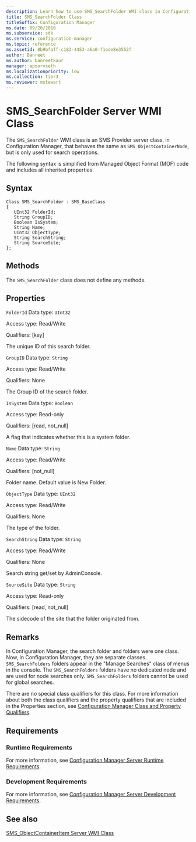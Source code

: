 ```yaml
---
description: Learn how to use SMS_SearchFolder WMI class in Configuration Manager to perform search operations.
title: SMS_SearchFolder Class
titleSuffix: Configuration Manager
ms.date: 09/20/2016
ms.subservice: sdk
ms.service: configuration-manager
ms.topic: reference
ms.assetid: 8b9bfaff-c183-4453-a6a0-f1ede8e3552f
author: Banreet
ms.author: banreetkaur
manager: apoorvseth
ms.localizationpriority: low
ms.collection: tier3
ms.reviewer: mstewart
---
```

# SMS_SearchFolder Server WMI Class
The `SMS_SearchFolder` WMI class is an SMS Provider server class, in Configuration Manager, that behaves the same as `SMS_ObjectContainerNode`, but is only used for search operations.

 The following syntax is simplified from Managed Object Format (MOF) code and includes all inherited properties.

## Syntax

```
Class SMS_SearchFolder : SMS_BaseClass
{
   UInt32 FolderId;
   String GroupID;
   Boolean IsSystem;
   String Name;
   UInt32 ObjectType;
   String SearchString;
   String SourceSite;
};
```

## Methods
 The `SMS_SearchFolder` class does not define any methods.

## Properties
 `FolderId`
 Data type: `UInt32`

 Access type: Read/Write

 Qualifiers: [key]

 The unique ID of this search folder.

 `GroupID`
 Data type: `String`

 Access type: Read/Write

 Qualifiers: None

 The Group ID of the search folder.

 `IsSystem`
 Data type: `Boolean`

 Access type: Read-only

 Qualifiers: [read, not_null]

 A flag that indicates whether this is a system folder.

 `Name`
 Data type: `String`

 Access type: Read/Write

 Qualifiers: [not_null]

 Folder name. Default value is New Folder.

 `ObjectType`
 Data type: `UInt32`

 Access type: Read/Write

 Qualifiers: None

 The type of the folder.

 `SearchString`
 Data type: `String`

 Access type: Read/Write

 Qualifiers: None

 Search string get/set by AdminConsole.

 `SourceSite`
 Data type: `String`

 Access type: Read-only

 Qualifiers: [read, not_null]

 The sidecode of the site that the folder originated from.

## Remarks
 In Configuration Manager, the search folder and folders were one class.  Now, in Configuration Manager, they are separate classes.  `SMS_SearchFolders` folders appear in the "Manage Searches" class of menus in the console.  The `SMS_SearchFolders` folders have no dedicated node and are used for node searches only.  `SMS_SearchFolders` folders cannot be used for global searches.

 There are no special class qualifiers for this class. For more information about both the class qualifiers and the property qualifiers that are included in the Properties section, see [Configuration Manager Class and Property Qualifiers](../../../../../develop/reference/misc/class-and-property-qualifiers.md).

## Requirements

### Runtime Requirements
 For more information, see [Configuration Manager Server Runtime Requirements](../../../../../develop/core/reqs/server-runtime-requirements.md).

### Development Requirements
 For more information, see [Configuration Manager Server Development Requirements](../../../../../develop/core/reqs/server-development-requirements.md).

## See also

[SMS_ObjectContainerItem Server WMI Class](../../../../../develop/reference/core/servers/console/sms_objectcontaineritem-server-wmi-class.md)
